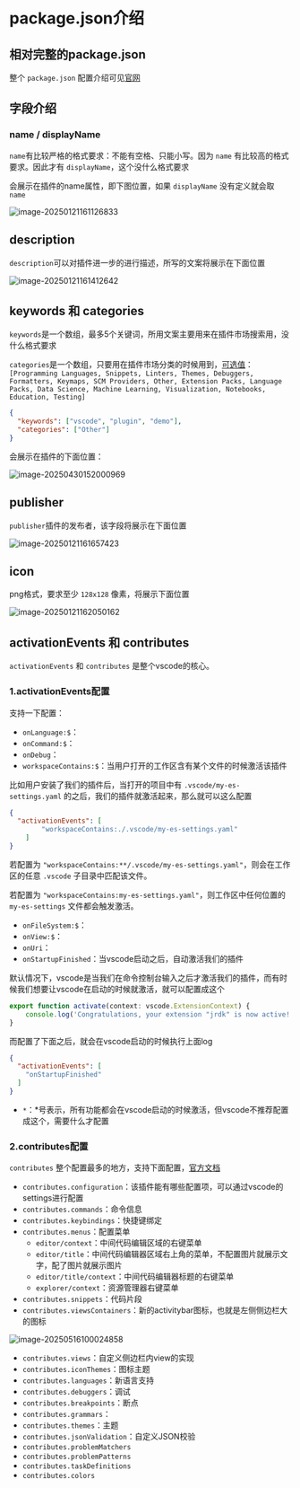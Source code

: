 # package.json介绍

## 相对完整的package.json

整个 `package.json` 配置介绍可见[官网](https://code.visualstudio.com/api/references/extension-manifest)



## 字段介绍

### name / displayName

`name`有比较严格的格式要求：不能有空格、只能小写。因为 `name` 有比较高的格式要求。因此才有 `displayName`，这个没什么格式要求

会展示在插件的name属性，即下图位置，如果 `displayName` 没有定义就会取 `name`

![image-20250121161126833](img/image-20250121161126833.png)



## description

`description`可以对插件进一步的进行描述，所写的文案将展示在下面位置

![image-20250121161412642](img/image-20250121161412642.png)

## keywords 和 categories

`keywords`是一个数组，最多5个关键词，所用文案主要用来在插件市场搜索用，没什么格式要求

`categories`是一个数组，只要用在插件市场分类的时候用到，[可选值](https://code.visualstudio.com/api/references/extension-manifest)：`[Programming Languages, Snippets, Linters, Themes, Debuggers, Formatters, Keymaps, SCM Providers, Other, Extension Packs, Language Packs, Data Science, Machine Learning, Visualization, Notebooks, Education, Testing]`

```json
{
  "keywords": ["vscode", "plugin", "demo"],
  "categories": ["Other"]
}
```

会展示在插件的下面位置：

![image-20250430152000969](img/190-pkgjson介绍/image-20250430152000969.png)

## publisher

`publisher`插件的发布者，该字段将展示在下面位置

![image-20250121161657423](img/image-20250121161657423.png)

## icon

png格式，要求至少 `128x128` 像素，将展示下面位置

![image-20250121162050162](img/image-20250121162050162.png)

## activationEvents 和 contributes

`activationEvents` 和 `contributes` 是整个vscode的核心。

### 1.activationEvents配置

支持一下配置：

* `onLanguage:$`：
* `onCommand:$`：
* `onDebug`：
* `workspaceContains:$`：当用户打开的工作区含有某个文件的时候激活该插件

比如用户安装了我们的插件后，当打开的项目中有 `.vscode/my-es-settings.yaml` 的之后，我们的插件就激活起来，那么就可以这么配置

```json
{
  "activationEvents": [
		"workspaceContains:./.vscode/my-es-settings.yaml"
	]
}
```

若配置为 `"workspaceContains:**/.vscode/my-es-settings.yaml"`，则会在工作区的任意 `.vscode` 子目录中匹配该文件。

若配置为 `"workspaceContains:my-es-settings.yaml"`，则工作区中任何位置的 `my-es-settings` 文件都会触发激活。

* `onFileSystem:$`：
* `onView:$`：
* `onUri`：
* `onStartupFinished`：当vscode启动之后，自动激活我们的插件

默认情况下，vscode是当我们在命令控制台输入之后才激活我们的插件，而有时候我们想要让vscode在启动的时候就激活，就可以配置成这个

```ts
export function activate(context: vscode.ExtensionContext) {
	console.log('Congratulations, your extension "jrdk" is now active!'); // 默认情况下是敲了命令之后才有这个
}
```
而配置了下面之后，就会在vscode启动的时候执行上面log
```json
{
  "activationEvents": [
    "onStartupFinished"
  ]
}
```

* `*`：*号表示，所有功能都会在vscode启动的时候激活，但vscode不推荐配置成这个，需要什么才配置

### 2.contributes配置

`contributes` 整个配置最多的地方，支持下面配置，[官方文档](https://code.visualstudio.com/api/references/contribution-points)

* `contributes.configuration`：该插件能有哪些配置项，可以通过vscode的settings进行配置
* `contributes.commands`：命令信息
* `contributes.keybindings`：快捷键绑定
* `contributes.menus`：配置菜单
  * `editor/context`：中间代码编辑区域的右键菜单
  * `editor/title`：中间代码编辑器区域右上角的菜单，不配置图片就展示文字，配了图片就展示图片
  * `editor/title/context`：中间代码编辑器标题的右键菜单
  * `explorer/context`：资源管理器右键菜单
* `contributes.snippets`：代码片段
* `contributes.viewsContainers`：新的activitybar图标，也就是左侧侧边栏大的图标

![image-20250516100024858](img/190-pkgjson介绍/image-20250516100024858.png)

* `contributes.views`：自定义侧边栏内view的实现
* `contributes.iconThemes`：图标主题
* `contributes.languages`：新语言支持
* `contributes.debuggers`：调试
* `contributes.breakpoints`：断点
* `contributes.grammars`：
* `contributes.themes`：主题
* `contributes.jsonValidation`：自定义JSON校验
* `contributes.problemMatchers`
* `contributes.problemPatterns`
* `contributes.taskDefinitions`
* `contributes.colors`

```json




```



